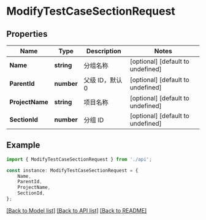 # ModifyTestCaseSectionRequest


## Properties

Name | Type | Description | Notes
------------ | ------------- | ------------- | -------------
**Name** | **string** | 分组名称 | [optional] [default to undefined]
**ParentId** | **number** | 父级 ID，默认 0 | [optional] [default to undefined]
**ProjectName** | **string** | 项目名称 | [optional] [default to undefined]
**SectionId** | **number** | 分组 ID | [optional] [default to undefined]

## Example

```typescript
import { ModifyTestCaseSectionRequest } from './api';

const instance: ModifyTestCaseSectionRequest = {
    Name,
    ParentId,
    ProjectName,
    SectionId,
};
```

[[Back to Model list]](../README.md#documentation-for-models) [[Back to API list]](../README.md#documentation-for-api-endpoints) [[Back to README]](../README.md)
